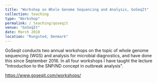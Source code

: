 ```yaml
---
title: "Workshop on Whole Genome Sequencing and Analysis, GoSeqIt"
collection: teaching
type: "Workshop"
permalink: /_teaching/qoseqit
venue: "GoSeqIt"
date: March 2018
location: "Rungsted, Denmark"
---
```

GoSeqit conducts two annual workshops on the topic of whole genome sequencing (WGS) and analysis for microbial diagnostics, and have done this since September 2016. In all four workshops I have taught the lecture "Introduction to the SNP/ND concept in outbreak analysis".

<https://www.goseqit.com/workshops/>
